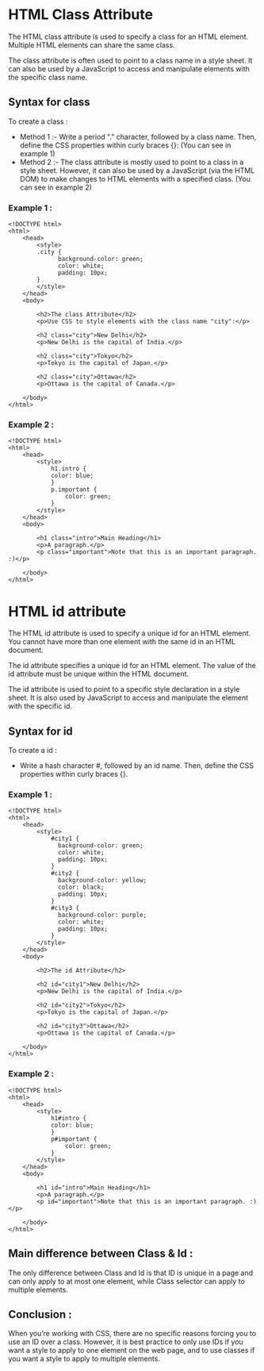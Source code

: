 # HTML Class Attribute

The HTML class attribute is used to specify a class for an HTML element. Multiple HTML elements can share the same class.

The class attribute is often used to point to a class name in a style sheet. It can also be used by a JavaScript to access and manipulate elements with the specific class name.

## Syntax for class 
To create a class :
 * Method 1 :-  Write a period "." character, followed by a class name. Then, define the CSS properties within curly braces {}:  (You can see in example 1) 
 * Method 2 :-  The class attribute is mostly used to point to a class in a style sheet. However, it can also be used by a JavaScript (via the HTML DOM) to make changes to HTML elements with a specified class.    (You can see in example 2)

### Example 1 : 
	<!DOCTYPE html>
	<html>
		<head>
			<style>
			.city {
				  background-color: green;
				  color: white;
				  padding: 10px;
			}
			</style>
		</head>
		<body>

			<h2>The class Attribute</h2>
			<p>Use CSS to style elements with the class name "city":</p>

			<h2 class="city">New Delhi</h2>
			<p>New Delhi is the capital of India.</p>

			<h2 class="city">Tokyo</h2>
			<p>Tokyo is the capital of Japan.</p>

			<h2 class="city">Ottawa</h2>
			<p>Ottawa is the capital of Canada.</p>

		</body>
	</html>

### Example 2 :
	<!DOCTYPE html>
	<html>
		<head>
			<style>
				h1.intro {
				color: blue;
				}
				p.important {
					color: green;
				}
			</style>
		</head>
		<body>

			<h1 class="intro">Main Heading</h1>
			<p>A paragraph.</p>
			<p class="important">Note that this is an important paragraph. :)</p>

		</body>
	</html>

# HTML id attribute
The HTML id attribute is used to specify a unique id for an HTML element. You cannot have more than one element with the same id in an HTML document.

The id attribute specifies a unique id for an HTML element. The value of the id attribute must be unique within the HTML document.

The id attribute is used to point to a specific style declaration in a style sheet. It is also used by JavaScript to access and manipulate the element with the specific id.
## Syntax for id
To create a id :
 * Write a hash character #, followed by an id name. Then, define the CSS properties within curly braces {}.

### Example 1 :
	<!DOCTYPE html>
	<html>
		<head>
			<style>
				#city1 {
				  background-color: green;
				  color: white;
				  padding: 10px;
				}
				#city2 {
				  background-color: yellow;
				  color: black;
				  padding: 10px;
				}
				#city3 {
				  background-color: purple;
				  color: white;
				  padding: 10px;
				}
			</style>
		</head>
		<body>

			<h2>The id Attribute</h2>

			<h2 id="city1">New Delhi</h2>
			<p>New Delhi is the capital of India.</p>

			<h2 id="city2">Tokyo</h2>
			<p>Tokyo is the capital of Japan.</p>

			<h2 id="city3">Ottawa</h2>
			<p>Ottawa is the capital of Canada.</p>

		</body>
	</html>

### Example 2 :
	<!DOCTYPE html>
	<html>
		<head>
			<style>
				h1#intro {
				color: blue;
				}
				p#important {
					color: green;
				}
			</style>
		</head>
		<body>

			<h1 id="intro">Main Heading</h1>
			<p>A paragraph.</p>
			<p id="important">Note that this is an important paragraph. :)</p>

		</body>
	</html> 

## Main difference between Class & Id :
The only difference between Class and Id is that ID is unique in a page and can only apply to at most one element, while Class selector can apply to multiple elements.

## Conclusion :
When you’re working with CSS, there are no specific reasons forcing you to use an ID over a class. However, it is best practice to only use IDs if you want a style to apply to one element on the web page, and to use classes if you want a style to apply to multiple elements.
